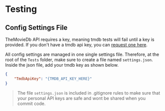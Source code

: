 # Testing

## Config Settings File

TheMovieDb API requires a key, meaning tmdb tests will fail until a key is provided. If you don't have a tmdb api key, you can [request one here](https://www.themoviedb.org/documentation/api). 

All config settings are managed in one single settings file.
Therefore, at the root of the `Tests` folder, make sure to create a file named `settings.json`. Inside the json file, add your tmdb key as shown below.

```json
{
    "TmdbApiKey": "{TMDB_API_KEY_HERE}"
}
```

> The file `settings.json` is included in .gitignore rules to make sure that your personal API keys are safe and wont be shared when you commit code.